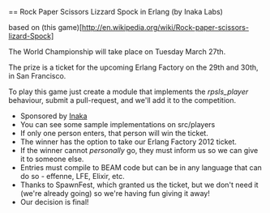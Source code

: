 == Rock Paper Scissors Lizzard Spock in Erlang (by Inaka Labs)

based on (this game)[http://en.wikipedia.org/wiki/Rock-paper-scissors-lizard-Spock]

The World Championship will take place on Tuesday March 27th. 

The prize is a ticket for the upcoming Erlang Factory on the 29th and 30th, in San Francisco.

To play this game just create a module that implements the *rpsls_player* behaviour, submit a pull-request, and we'll add it to the competition.

* Sponsored by [Inaka](http://inakanetworks.com)
* You can see some sample implementations on src/players
* If only one person enters, that person will win the ticket.
* The winner has the option to take our Erlang Factory 2012 ticket. 
* If the winner cannot *personally* go, they must inform us so we can give it to someone else.
* Entries must compile to BEAM code but can be in any language that can do so - effenne, LFE, Elixir, etc.
* Thanks to SpawnFest, which granted us the ticket, but we don't need it (we're already going) so we're having fun giving it away!                                                                            
* Our decision is final!